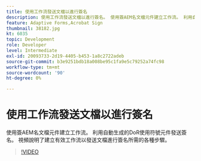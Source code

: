 ```yaml
---
title: 使用工作流發送文檔以進行簽名
description: 使用工作流發送文檔以進行簽名。 使用簽AEM名文檔元件建立工作流。 利用自動生成的DoR使用符號元件發送簽名。 視頻說明了建立有效工作流以發送文檔進行簽名所需的各種步驟。
feature: Adaptive Forms,Acrobat Sign
thumbnail: 38182.jpg
kt: 6035
topic: Development
role: Developer
level: Intermediate
exl-id: 20093733-2d19-4405-b453-1a8c2722adeb
source-git-commit: b3e9251bdb18a008be95c1fa9e5c79252a74fc98
workflow-type: tm+mt
source-wordcount: '90'
ht-degree: 0%

---
```


# 使用工作流發送文檔以進行簽名

使用簽AEM名文檔元件建立工作流。 利用自動生成的DoR使用符號元件發送簽名。
視頻說明了建立有效工作流以發送文檔進行簽名所需的各種步驟。

>[!VIDEO](https://video.tv.adobe.com/v/38182?quality=12&learn=on)
